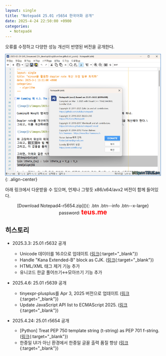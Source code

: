 ```yaml
---
layout: single
title: "Notepad4 25.01 r5654 한국어화 공개"
date: 2025-4-24 22:50:00 +0900
categories:
  - Notepad4
---
```


오류를 수정하고 다양한 성능 개선이 반영된 버전을 공개한다.

![image](</images/2025-03-03a/notepad4_Bs64_Q.png>){: .align-center}

아래 링크에서 다운받을 수 있으며, 언제나 그렇듯 x86/x64/avx2 버전이 함께 들어있다.

<div style="text-align: center;" markdown="1">
[Download Notepad4-r5654.zip](</attachment/2025-03-03a/Notepad4-r5654.zip>){: .btn .btn--info .btn--x-large}
<br>password꞉ <span style="color: red; font-size: 1.5em;"><b>teus.me</b></span>
</div>

## 히스토리

* 2025.3.3꞉ 25.01 r5632 공개
  * Unicode 데이터를 16.0으로 업데이트 ([링크](https://github.com/zufuliu/notepad4/commit/4b8a188cfec0a1ecf5ebf8872c370014421aa248){:target="_blank"})
  * Handle "Kana Extended-B" block as CJK. ([링크](https://github.com/zufuliu/notepad4/commit/aceab0f4620f82cbdf07d8fb58822c999d47878a){:target="_blank"})
  * HTML/XML 태그 제거 기능 추가
  * 유니코드 한글 풀어쓰기↔모아쓰기 기능 추가

* 2025.4.6꞉ 25.01 r5639 공개
  * tinyexpr-plusplus를 Apr 3, 2025 버전으로 업데이트 ([링크](https://github.com/Blake-Madden/tinyexpr-plusplus/commit/181a438728aea96219a6ec0e8585fdc7555601ad){:target="_blank"})
  * Update JavaScript API list to ECMAScript 2025. ([링크](https://github.com/zufuliu/notepad4/commit/5e3505124a450fdb6dc56fa559e66fb9c1bb9af7){:target="_blank"})

* 2025.4.24꞉ 25.01 r5654 공개
  * [Python] Treat PEP 750 template string (t-string) as PEP 701 f-string. ([링크](https://github.com/zufuliu/notepad4/commit/fa7f72499a8f825af5856567ba4a1aab6aea9d12){:target="_blank"})
  * 한중일 UI가 아닌 환경에서 한중일 글꼴 출력 품질 향상 ([링크](https://github.com/zufuliu/notepad4/commit/e1a424468310b8a0192683cc527634971376d0ab){:target="_blank"})
